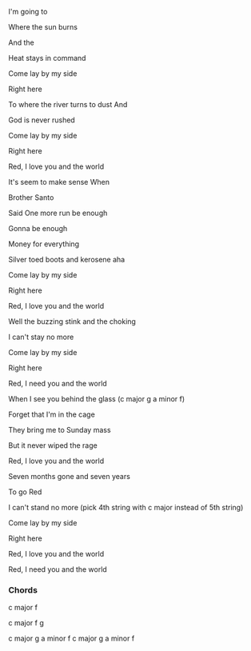 I'm going to 

Where the sun burns 

And the 

Heat stays in command

Come lay by my side

Right here



To where the river turns to dust And

God is never rushed

Come lay by my side

Right here



Red, I love you and the world



It's seem to make sense When

Brother Santo 

Said One more run be enough

Gonna be enough



Money for everything

Silver toed boots and kerosene aha

Come lay by my side

Right here



Red, I love you and the world



Well the buzzing stink and the choking

I can't stay no more

Come lay by my side

Right here



Red, I need you and the world



When I see you behind the glass (c major g  a minor f)

Forget that I'm in the cage

They bring me to Sunday mass

But it never wiped the rage



Red, I love you and the world



Seven months gone and seven years

To go Red

I can't stand no more (pick 4th string with c major instead of 5th string)

Come lay by my side

Right here



Red, I love you and the world

Red, I need you and the world

### Chords
c major f 

c major f g

c major g  a minor f    c major g  a minor f 
